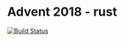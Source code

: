 # Advent 2018 - rust

[![Build Status](https://ci.quan.io/api/badges/djquan/advent2018/status.svg)](https://ci.quan.io/djquan/advent2018)

